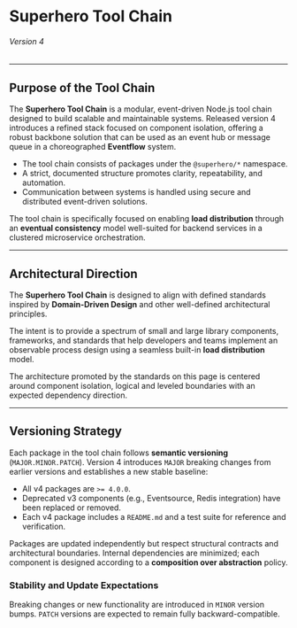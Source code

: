 # Superhero Tool Chain

###### Version 4

---

## Purpose of the Tool Chain

The **Superhero Tool Chain** is a modular, event-driven Node.js tool chain designed to build scalable and maintainable systems. Released version 4 introduces a refined stack focused on component isolation, offering a robust backbone solution that can be used as an event hub or message queue in a choreographed **Eventflow** system.

- The tool chain consists of packages under the `@superhero/*` namespace.
- A strict, documented structure promotes clarity, repeatability, and automation.
- Communication between systems is handled using secure and distributed event-driven solutions.

The tool chain is specifically focused on enabling **load distribution** through an **eventual consistency** model well-suited for backend services in a clustered microservice orchestration.

---

## Architectural Direction

The **Superhero Tool Chain** is designed to align with defined standards inspired by **Domain-Driven Design** and other well-defined architectural principles.

The intent is to provide a spectrum of small and large library components, frameworks, and standards that help developers and teams implement an observable process design using a seamless built-in **load distribution** model.

The architecture promoted by the standards on this page is centered around component isolation, logical and leveled boundaries with an expected dependency direction.

---

## Versioning Strategy

Each package in the tool chain follows **semantic versioning** (`MAJOR.MINOR.PATCH`). Version 4 introduces `MAJOR` breaking changes from earlier versions and establishes a new stable baseline:

- All v4 packages are `>= 4.0.0`.
- Deprecated v3 components (e.g., Eventsource, Redis integration) have been replaced or removed.
- Each v4 package includes a `README.md` and a test suite for reference and verification.

Packages are updated independently but respect structural contracts and architectural boundaries. Internal dependencies are minimized; each component is designed according to a **composition over abstraction** policy.

### Stability and Update Expectations

Breaking changes or new functionality are introduced in `MINOR` version bumps.
`PATCH` versions are expected to remain fully backward-compatible.
